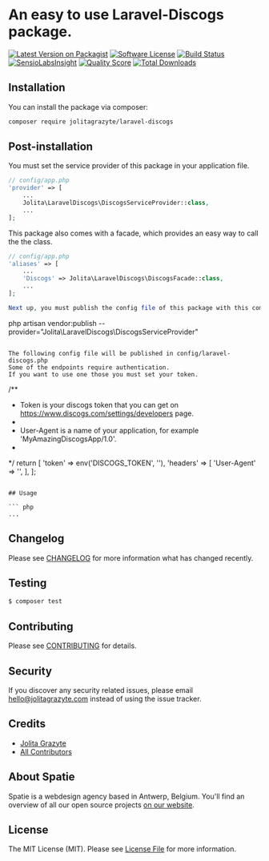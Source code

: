 # An easy to use Laravel-Discogs package.

[![Latest Version on Packagist](https://img.shields.io/packagist/v/jolitagrazyte/laravel-discogs.svg?style=flat-square)](https://packagist.org/packages/jolitagrazyte/laravel-discogs)
[![Software License](https://img.shields.io/badge/license-MIT-brightgreen.svg?style=flat-square)](LICENSE.md)
[![Build Status](https://img.shields.io/travis/JolitaGrazyte/laravel-discogs/master.svg?style=flat-square)](https://travis-ci.org/JolitaGrazyte/laravel-discogs)
[![SensioLabsInsight](https://img.shields.io/sensiolabs/i/xxxxxxxxx.svg?style=flat-square)](https://insight.sensiolabs.com/projects/xxxxxxxxx)
[![Quality Score](https://img.shields.io/scrutinizer/g/JolitaGrazyte/laravel-discogs.svg?style=flat-square)](https://scrutinizer-ci.com/g/JolitaGrazyte/laravel-discogs)
[![Total Downloads](https://img.shields.io/packagist/dt/jolitagrazyte/laravel-discogs.svg?style=flat-square)](https://packagist.org/packages/jolitagrazyte/laravel-discogs)


## Installation

You can install the package via composer:

``` bash
composer require jolitagrazyte/laravel-discogs
```

## Post-installation

You must set the service provider of this package in your application file.

``` php
// config/app.php
'provider' => [
    ...
    Jolita\LaravelDiscogs\DiscogsServiceProvider::class,
    ...
];
```

This package also comes with a facade, which provides an easy way to call the the class. 

``` php
// config/app.php
'aliases' => [
    ...
    'Discogs' => Jolita\LaravelDiscogs\DiscogsFacade::class,
    ...
];

Next up, you must publish the config file of this package with this command:

```
php artisan vendor:publish --provider="Jolita\LaravelDiscogs\DiscogsServiceProvider"
```

The following config file will be published in config/laravel-discogs.php
Some of the endpoints require authentication. 
If you want to use one those you must set your token.

```
/**
 * Token is your discogs token that you can get on https://www.discogs.com/settings/developers page.
 *
 * User-Agent is a name of your application, for example 'MyAmazingDiscogsApp/1.0'.
 *
 */
return [
    'token' => env('DISCOGS_TOKEN', ''),
    'headers' => [
        'User-Agent' => '',
    ],
];

```

## Usage

``` php
...
```

## Changelog

Please see [CHANGELOG](CHANGELOG.md) for more information what has changed recently.

## Testing

``` bash
$ composer test
```

## Contributing

Please see [CONTRIBUTING](CONTRIBUTING.md) for details.

## Security

If you discover any security related issues, please email hello@jolitagrazyte.com instead of using the issue tracker.

## Credits

- [Jolita Grazyte](https://github.com/JolitaGrazyte)
- [All Contributors](../../contributors)

## About Spatie
Spatie is a webdesign agency based in Antwerp, Belgium. You'll find an overview of all our open source projects [on our website](https://spatie.be/opensource).

## License

The MIT License (MIT). Please see [License File](LICENSE.md) for more information.
